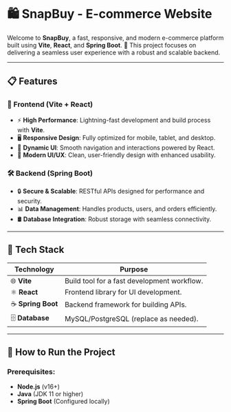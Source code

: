 # 🛍️ SnapBuy - E-commerce Website

Welcome to **SnapBuy**, a fast, responsive, and modern e-commerce platform built using **Vite**, **React**, and **Spring Boot**. 🚀 This project focuses on delivering a seamless user experience with a robust and scalable backend.

---

## 📋 Features

### 🎯 Frontend (Vite + React)
- ⚡ **High Performance**: Lightning-fast development and build process with **Vite**.
- 🖥️ **Responsive Design**: Fully optimized for mobile, tablet, and desktop.
- 🔄 **Dynamic UI**: Smooth navigation and interactions powered by React.
- 🎨 **Modern UI/UX**: Clean, user-friendly design with enhanced usability.

### 🛠 Backend (Spring Boot)
- 🔒 **Secure & Scalable**: RESTful APIs designed for performance and security.
- 📊 **Data Management**: Handles products, users, and orders efficiently.
- 🛢️ **Database Integration**: Robust storage with seamless connectivity.

---

## 🧰 Tech Stack

| **Technology**     | **Purpose**                          |
|---------------------|--------------------------------------|
| 🌐 **Vite**         | Build tool for a fast development workflow. |
| ⚛️ **React**        | Frontend library for UI development.|
| ☕ **Spring Boot**   | Backend framework for building APIs.|
| 🗄️ **Database**     | MySQL/PostgreSQL (replace as needed).|

---

## 🚀 How to Run the Project

### Prerequisites:
- **Node.js** (v16+)
- **Java** (JDK 11 or higher)
- **Spring Boot** (Configured locally)



